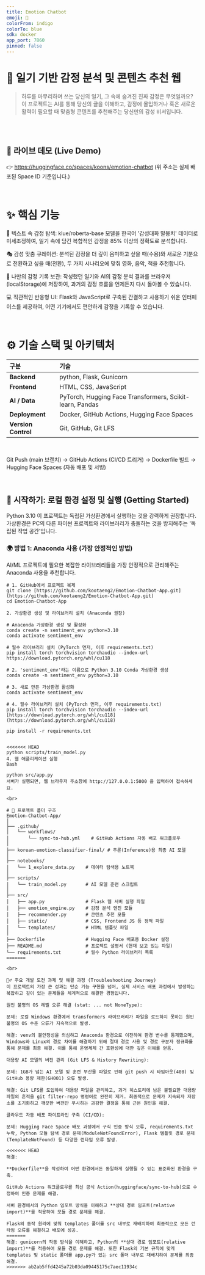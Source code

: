 ```yaml
---
title: Emotion Chatbot
emoji: 🤗
colorFrom: indigo
colorTo: blue
sdk: docker
app_port: 7860
pinned: false
---
```



# 🤖 일기 기반 감정 분석 및 콘텐츠 추천 웹
> 하루를 마무리하며 쓰는 당신의 일기, 그 속에 숨겨진 진짜 감정은 무엇일까요?
> 이 프로젝트는 AI를 통해 당신의 글을 이해하고, 감정에 몰입하거나 혹은 새로운 활력이 필요할 때 맞춤형 콘텐츠를 추천해주는 당신만의 감성 비서입니다.


<br>

<br>

## 🚀 라이브 데모 (Live Demo)
👉 https://huggingface.co/spaces/koons/emotion-chatbot
(위 주소는 실제 배포된 Space ID 기준입니다.)

<br>

# ✨ 핵심 기능
🤖 텍스트 속 감정 탐색: klue/roberta-base 모델을 한국어 '감성대화 말뭉치' 데이터로 미세조정하여, 일기 속에 담긴 복합적인 감정을 85% 이상의 정확도로 분석합니다.


🎭 감성 맞춤 큐레이션: 분석된 감정을 더 깊이 음미하고 싶을 때(수용)와 새로운 기분으로 전환하고 싶을 때(전환), 두 가지 시나리오에 맞춰 영화, 음악, 책을 추천합니다.

📔 나만의 감정 기록 보관: 작성했던 일기와 AI의 감정 분석 결과를 브라우저(localStorage)에 저장하여, 과거의 감정 흐름을 언제든지 다시 돌아볼 수 있습니다.

💻 직관적인 반응형 UI: Flask와 JavaScript로 구축된 간결하고 사용하기 쉬운 인터페이스를 제공하여, 어떤 기기에서도 편안하게 감정을 기록할 수 있습니다.

<br>

# ⚙️ 기술 스택 및 아키텍처
| 구분 | 기술 |
| :--- | :--- |
| **Backend** | python, Flask, Gunicorn |
| **Frontend**| HTML, CSS, JavaScript |
| **AI / Data**| PyTorch, Hugging Face Transformers, Scikit-learn, Pandas |
| **Deployment**| Docker, GitHub Actions, Hugging Face Spaces |
| **Version Control**| Git, GitHub, Git LFS |



<br>


Git Push (main 브랜치) → GitHub Actions (CI/CD 트리거) → Dockerfile 빌드 → Hugging Face Spaces (자동 배포 및 서빙)

<br>

## 🚀 시작하기: 로컬 환경 설정 및 실행 (Getting Started)

Python 3.10
이 프로젝트는 독립된 가상환경에서 실행하는 것을 강력하게 권장합니다. 가상환경은 PC의 다른 파이썬 프로젝트와 라이브러리가 충돌하는 것을 방지해주는 '독립된 작업 공간'입니다.

### 🌍 방법 1: Anaconda 사용 (가장 안정적인 방법)

AI/ML 프로젝트에 필요한 복잡한 라이브러리들을 가장 안정적으로 관리해주는 Anaconda 사용을 추천합니다.

```
# 1. GitHub에서 프로젝트 복제
git clone [https://github.com/kootaeng2/Emotion-Chatbot-App.git](https://github.com/kootaeng2/Emotion-Chatbot-App.git)
cd Emotion-Chatbot-App

2. 가상환경 생성 및 라이브러리 설치 (Anaconda 권장)

# Anaconda 가상환경 생성 및 활성화
conda create -n sentiment_env python=3.10
conda activate sentiment_env

# 필수 라이브러리 설치 (PyTorch 먼저, 이후 requirements.txt)
pip install torch torchvision torchaudio --index-url https://download.pytorch.org/whl/cu118

# 2. 'sentiment_env'라는 이름으로 Python 3.10 Conda 가상환경 생성
conda create -n sentiment_env python=3.10

# 3. 새로 만든 가상환경 활성화
conda activate sentiment_env

# 4. 필수 라이브러리 설치 (PyTorch 먼저, 이후 requirements.txt)
pip install torch torchvision torchaudio --index-url [https://download.pytorch.org/whl/cu118](https://download.pytorch.org/whl/cu118)

pip install -r requirements.txt


<<<<<<< HEAD
python scripts/train_model.py
4. 웹 애플리케이션 실행
Bash

python src/app.py
서버가 실행되면, 웹 브라우저 주소창에 http://127.0.0.1:5000 을 입력하여 접속하세요.

<br>

# 📂 프로젝트 폴더 구조
Emotion-Chatbot-App/
│
├── .github/
│   └── workflows/
│       └── sync-to-hub.yml    # GitHub Actions 자동 배포 워크플로우
│
├── korean-emotion-classifier-final/ # 추론(Inference)용 최종 AI 모델
│
├── notebooks/
│   └── 1_explore_data.py    # 데이터 탐색용 노트북
│
├── scripts/
│   └── train_model.py       # AI 모델 훈련 스크립트
│
├── src/
│   ├── app.py               # Flask 웹 서버 실행 파일
│   ├── emotion_engine.py    # 감정 분석 엔진 모듈
│   ├── recommender.py       # 콘텐츠 추천 모듈
│   ├── static/              # CSS, Frontend JS 등 정적 파일
│   └── templates/           # HTML 템플릿 파일
│
├── Dockerfile               # Hugging Face 배포용 Docker 설정
├── README.md                # 프로젝트 설명서 (현재 보고 있는 파일)
└── requirements.txt         # 필수 Python 라이브러리 목록
=======

<br>

🧗‍♂️ 주요 개발 도전 과제 및 해결 과정 (Troubleshooting Journey)
이 프로젝트의 가장 큰 성과는 단순 기능 구현을 넘어, 실제 서비스 배포 과정에서 발생하는 복잡하고 깊이 있는 문제들을 체계적으로 해결한 경험입니다.

원인 불명의 OS 레벨 오류 해결 (stat: ... not NoneType):

문제: 로컬 Windows 환경에서 transformers 라이브러리가 파일을 로드하지 못하는 원인 불명의 OS 수준 오류가 지속적으로 발생.

해결: venv의 불안정성을 의심하고 Anaconda 환경으로 이전하여 환경 변수를 통제했으며, Windows와 Linux의 경로 차이를 해결하기 위해 절대 경로 사용 및 경로 구분자 정규화를 통해 문제를 최종 해결. 이를 통해 운영체제 간 호환성에 대한 깊은 이해를 얻음.

대용량 AI 모델의 버전 관리 (Git LFS & History Rewriting):

문제: 1GB가 넘는 AI 모델 및 훈련 부산물 파일로 인해 git push 시 타임아웃(408) 및 GitHub 용량 제한(GH001) 오류 발생.

해결: Git LFS를 도입하여 대용량 파일을 관리하고, 과거 히스토리에 남은 불필요한 대용량 파일의 흔적을 git filter-repo 명령어로 완전히 제거. 최종적으로 문제가 지속되자 저장소를 초기화하고 깨끗한 버전만 푸시하는 과감한 결정을 통해 근본 원인을 해결.

클라우드 자동 배포 파이프라인 구축 (CI/CD):

문제: Hugging Face Space 배포 과정에서 구식 인증 방식 오류, requirements.txt 누락, Python 모듈 탐색 경로 문제(ModuleNotFoundError), Flask 템플릿 경로 문제(TemplateNotFound) 등 다양한 런타임 오류 발생.

<<<<<<< HEAD
해결:

**Dockerfile**을 작성하여 어떤 환경에서든 동일하게 실행될 수 있는 표준화된 환경을 구축.

GitHub Actions 워크플로우를 최신 공식 Action(huggingface/sync-to-hub)으로 수정하여 인증 문제를 해결.

서버 환경에서의 Python 임포트 방식을 이해하고 **상대 경로 임포트(relative import)**를 적용하여 모듈 경로 문제를 해결.

Flask의 동작 원리에 맞춰 templates 폴더를 src 내부로 재배치하여 최종적으로 모든 런타임 오류를 해결하고 배포에 성공.
=======
해결: gunicorn의 작동 방식을 이해하고, Python의 **상대 경로 임포트(relative import)**를 적용하여 모듈 경로 문제를 해결. 또한 Flask의 기본 규칙에 맞게 templates 및 static 폴더를 app.py가 있는 src 폴더 내부로 재배치하여 문제를 최종 해결.
>>>>>>> ab2ab5ffd4245a72b03da09445175c7aec11934c
